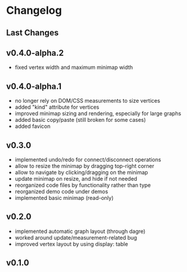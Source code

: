 # Changelog

## Last Changes


## v0.4.0-alpha.2

- fixed vertex width and maximum minimap width


## v0.4.0-alpha.1

- no longer rely on DOM/CSS measurements to size vertices
- added "kind" attribute for vertices
- improved minimap sizing and rendering, especially for large graphs
- added basic copy/paste (still broken for some cases)
- added favicon


## v0.3.0

- implemented undo/redo for connect/disconnect operations
- allow to resize the minimap by dragging top-right corner
- allow to navigate by clicking/dragging on the minimap
- update minimap on resize, and hide if not needed
- reorganized code files by functionality rather than type
- reorganized demo code under demos
- implemented basic minimap (read-only)


## v0.2.0

- implemented automatic graph layout (through dagre)
- worked around update/measurement-related bug
- improved vertex layout by using display: table


## v0.1.0
